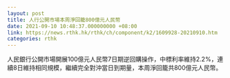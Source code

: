 ```yaml
---
layout: post
title: 人行公開市場本周淨回籠800億元人民幣
date: 2021-09-10 10:48:37.000000000 +08:00
link: https://news.rthk.hk/rthk/ch/component/k2/1609928-20210910.htm
categories: rthk
---
```


人民銀行公開市場開展100億元人民幣7日期逆回購操作，中標利率維持2.2%，連續8日維持相同規模，繼續完全對沖當日到期量，本周淨回籠共800億元人民幣。
